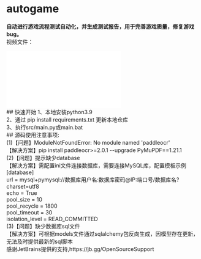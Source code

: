 # autogame <br>
**自动进行游戏流程测试自动化，并生成测试报告，用于完善游戏质量，修复游戏bug。**<br>
视频文件：<br>
<iframe src="//player.bilibili.com/player.html?isOutside=true&aid=113147356650962&bvid=BV1nvtsePErk&cid=25885541868&p=1" scrolling="no" border="0" frameborder="no" framespacing="0" allowfullscreen="true"></iframe>
<br>
## 快速开始
   1、本地安装python3.9<br>
   2、通过 pip install requirements.txt 更新本地仓库<br>
   3、执行src/main.py或main.bat<br>
## 源码使用注意事项:<br>
(1)【问题】ModuleNotFoundError: No module named 'paddleocr' <br>
    【解决方案】pip install paddleocr>=2.0.1 --upgrade PyMuPDF==1.21.1 <br>
(2)【问题】提示缺少database<br>
    【解决方案】需配置ini文件连接数据库，需要连接MySQL库，配置模板示例<br>
    [database]<br>
    url = mysql+pymysql://数据库用户名:数据库密码@IP:端口号/数据库名?charset=utf8<br>
    echo = True<br>
    pool_size = 10<br>
    pool_recycle = 1800<br>
    pool_timeout = 30<br>
    isolation_level = READ_COMMITTED<br>
(3)【问题】缺少数据库sql文件<br>
   【解决方案】可根据models文件通过sqlalchemy包反向生成，因模型存在更新，无法及时提供最新的sql脚本<br>
感谢JetBrains提供的支持,https://jb.gg/OpenSourceSupport<br>

